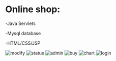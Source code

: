 # Online shop:

-Java Servlets

-Mysql database

-HTML/CSS/JSP

![modify](https://user-images.githubusercontent.com/16061552/59315824-18db1380-8cc4-11e9-9df4-c55b094e9289.png)
![status](https://user-images.githubusercontent.com/16061552/59315825-18db1380-8cc4-11e9-931b-c426ff54eb5e.png)
![admin](https://user-images.githubusercontent.com/16061552/59315826-1973aa00-8cc4-11e9-9d06-77b8fe45203a.png)
![buy](https://user-images.githubusercontent.com/16061552/59315827-1973aa00-8cc4-11e9-960f-818df13a5e65.png)
![chart](https://user-images.githubusercontent.com/16061552/59315828-1973aa00-8cc4-11e9-839f-383d33bedc25.png)
![login](https://user-images.githubusercontent.com/16061552/59315829-1973aa00-8cc4-11e9-9405-67c74454c936.png)
